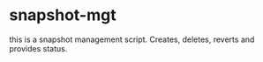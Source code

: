 # snapshot-mgt
this is a snapshot management script.  Creates, deletes, reverts and provides status.
